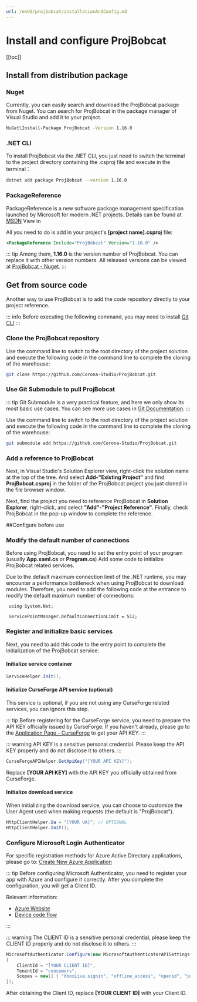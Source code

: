 ```yaml
---
url: /enUS/projbobcat/installationAndConfig.md
---
```

# Install and configure ProjBobcat

\[\[toc]]

## Install from distribution package

### Nuget

Currently, you can easily search and download the ProjBobcat package from Nuget. You can search for ProjBobcat in the package manager of Visual Studio and add it to your project.

```bash
NuGet\Install-Package ProjBobcat -Version 1.16.0
```

### .NET CLI

To install ProjBobcat via the .NET CLI, you just need to switch the terminal to the project directory containing the .csproj file and execute in the terminal：

```bash
dotnet add package ProjBobcat --version 1.16.0
```

### PackageReference

PackageReference is a new software package management specification launched by Microsoft for modern .NET projects.
Details can be found at [MSDN](https://learn.microsoft.com/en-us/nuget/consume-packages/package-references-in-project-files)
View in

All you need to do is add in your project's **\[project name].csproj** file:

```xml
<PackageReference Include="ProjBobcat" Version="1.16.0" />
```

::: tip
Among them, **1.16.0** is the version number of ProjBobcat. You can replace it with other version numbers.
All released versions can be viewed at [ProjBobcat - Nuget](https://www.nuget.org/packages/ProjBobcat#versions-body-tab).
:::

## Get from source code

Another way to use ProjBobcat is to add the code repository directly to your project reference.

::: info
Before executing the following command, you may need to install [Git CLI](https://git-scm.com/)
:::

### Clone the ProjBobcat repository

Use the command line to switch to the root directory of the project solution and execute the following code in the command line to complete the cloning of the warehouse:

```bash
git clone https://github.com/Corona-Studio/ProjBobcat.git
```

### Use Git Submodule to pull ProjBobcat

::: tip
Git Submodule is a very practical feature, and here we only show its most basic use cases.
You can see more use cases in [Git Documentation](https://git-scm.com/book/en/v2/Git-Tools-Submodules).
:::

Use the command line to switch to the root directory of the project solution and execute the following code in the command line to complete the cloning of the warehouse:

```bash
git submodule add https://github.com/Corona-Studio/ProjBobcat.git
```

### Add a reference to ProjBobcat

Next, in Visual Studio's Solution Explorer view, right-click the solution name at the top of the tree.
And select **Add-"Existing Project"** and find **ProjBobcat.csproj** in the folder of the ProjBobcat project you just cloned in the file browser window.

Next, find the project you need to reference ProjBobcat in **Solution Explorer**, right-click, and select **"Add"-"Project Reference"**.
Finally, check ProjBobcat in the pop-up window to complete the reference.

\##Configure before use

### Modify the default number of connections

Before using ProjBobcat, you need to set the entry point of your program (usually **App.xaml.cs** or **Program.cs**)
Add some code to initialize ProjBobcat related services.

Due to the default maximum connection limit of the .NET runtime, you may encounter a performance bottleneck when using ProjBobcat to download modules.
Therefore, you need to add the following code at the entrance to modify the default maximum number of connections:

```c#{3}
 using System.Net;

 ServicePointManager.DefaultConnectionLimit = 512;
```

### Register and initialize basic services

Next, you need to add this code to the entry point to complete the initialization of the ProjBobcat service:

#### Initialize service container

```c#
ServiceHelper.Init();
```

#### Initialize CurseForge API service (optional)

This service is optional, if you are not using any CurseForge related services, you can ignore this step.

::: tip
Before registering for the CurseForge service, you need to prepare the API KEY officially issued by CurseForge.
If you haven't already, please go to the [Application Page - CurseForge](https://support.curseforge.com/en/support/solutions/articles/9000208346-about-the-curseforge-api-and-how-to-apply-for-a-key)
to get your API KEY.
:::

::: warning
API KEY is a sensitive personal credential. Please keep the API KEY properly and do not disclose it to others.
:::

```c#
CurseForgeAPIHelper.SetApiKey("[YOUR API KEY]");
```

Replace **\[YOUR API KEY]** with the API KEY you officially obtained from CurseForge.

#### Initialize download service

When initializing the download service, you can choose to customize the User Agent used when making requests (the default is "ProjBobcat").

```c#
HttpClientHelper.Ua = "[YOUR UA]"; // OPTIONAL
HttpClientHelper.Init();
```

### Configure Microsoft Login Authenticator

For specific registration methods for Azure Active Directory applications, please go to:
[Create New Azure Application](/enUS/projbobcat/createNewAzureApp)

::: tip
Before configuring Microsoft Authenticator, you need to register your app with Azure and configure it correctly.
After you complete the configuration, you will get a Client ID.

Relevant information:

* [Azure Website](https://azure.microsoft.com/en-us/)
* [Device code flow](https://learn.microsoft.com/en-us/azure/active-directory/develop/scenario-desktop-acquire-token-device-code-flow?tabs=dotnet)

:::

::: warning
The CLIENT ID is a sensitive personal credential, please keep the CLIENT ID properly and do not disclose it to others.
:::

```c#
MicrosoftAuthenticator.Configure(new MicrosoftAuthenticatorAPISettings
{
    ClientId = "[YOUR CLIENT ID]",
    TenentId = "consumers",
    Scopes = new[] { "XboxLive.signin", "offline_access", "openid", "profile", "email" }
});
```

After obtaining the Client ID, replace **\[YOUR CLIENT ID]** with your Client ID.
